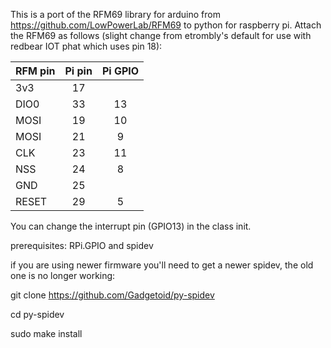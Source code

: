 This is a port of the RFM69 library for arduino from https://github.com/LowPowerLab/RFM69 to python for raspberry pi.
Attach the RFM69 as follows (slight change from etrombly's default for use with redbear IOT phat which uses pin 18):

| RFM pin | Pi pin    | Pi GPIO  |
| --------|:---------:|:-----:|
| 3v3     | 17        |    |
| DIO0    | 33        |  13  |
| MOSI    | 19        | 10  |
| MOSI    |  21       | 9 |
| CLK     | 23        |11|
| NSS     | 24        | 8 |
| GND     | 25        | |
|RESET    | 29        |   5 |

You can change the interrupt pin (GPIO13) in the class init.  

prerequisites: RPi.GPIO and spidev

if you are using newer firmware you'll need to get a newer spidev, the old one is no longer working:

git clone https://github.com/Gadgetoid/py-spidev

cd py-spidev

sudo make install
